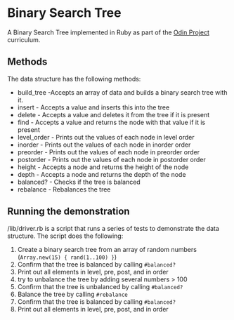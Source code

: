 # Binary Search Tree
A Binary Search Tree implemented in Ruby as part of the [Odin Project](https://www.theodinproject.com/paths/full-stack-ruby-on-rails/courses/ruby-programming/lessons/binary-search-trees) curriculum.

## Methods
The data structure has the following methods:
* build_tree -Accepts an array of data and builds a binary search tree with it.
* insert - Accepts a value and inserts this into the tree
* delete - Accepts a value and deletes it from the tree if it is present
* find - Accepts a value and returns the node with that value if it is present
* level_order - Prints out the values of each node in level order
* inorder - Prints out the values of each node in inorder order
* preorder - Prints out the values of each node in preorder order
* postorder - Prints out the values of each node in postorder order
* height - Accepts a node and returns the height of the node
* depth - Accepts a node and returns the depth of the node
* balanced? - Checks if the tree is balanced
* rebalance - Rebalances the tree

## Running the demonstration
/lib/driver.rb is a script that runs a series of tests to demonstrate the data structure. The script does the following:
1. Create a binary search tree from an array of random numbers (`Array.new(15) { rand(1..100) }`)
2. Confirm that the tree is balanced by calling `#balanced?`
3. Print out all elements in level, pre, post, and in order
4. try to unbalance the tree by adding several numbers > 100
5. Confirm that the tree is unbalanced by calling `#balanced?`
6. Balance the tree by calling `#rebalance`
7. Confirm that the tree is balanced by calling `#balanced?`
8. Print out all elements in level, pre, post, and in order
